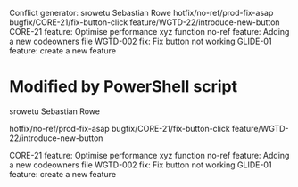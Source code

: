 

Conflict generator:
srowetu Sebastian Rowe  hotfix/no-ref/prod-fix-asap bugfix/CORE-21/fix-button-click feature/WGTD-22/introduce-new-button  CORE-21 feature: Optimise performance xyz function no-ref feature: Adding a new codeowners file WGTD-002 fix: Fix button not working GLIDE-01 feature: create a new feature
# Modified by PowerShell script


srowetu Sebastian Rowe


hotfix/no-ref/prod-fix-asap
bugfix/CORE-21/fix-button-click
feature/WGTD-22/introduce-new-button

CORE-21 feature: Optimise performance xyz function
no-ref feature: Adding a new codeowners file
WGTD-002 fix: Fix button not working
GLIDE-01 feature: create a new feature

